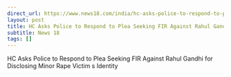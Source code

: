 ```yaml
---
direct_url: https://www.news18.com/india/hc-asks-police-to-respond-to-plea-seeking-fir-against-rahul-gandhi-for-disclosing-minor-rape-victims-identity-8673665.html
layout: post
title: HC Asks Police to Respond to Plea Seeking FIR Against Rahul Gandhi for Disclosing Minor Rape Victim s Identity
subtitle: News 18
tags: []
---
```


HC Asks Police to Respond to Plea Seeking FIR Against Rahul Gandhi for Disclosing Minor Rape Victim s Identity
